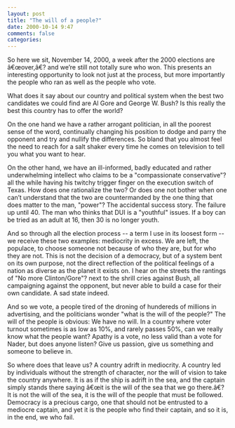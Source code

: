```yaml
---
layout: post
title: "The will of a people?"
date: 2000-10-14 9:47
comments: false
categories: 
---
```


So here we sit, November 14, 2000, a week after the 2000 elections are
â€œover,â€? and we’re still not totally sure who won. This presents an
interesting opportunity to look not just at the process, but more
importantly the people who ran as well as the people who vote.

What does it say about our country and political system when the best
two candidates we could find are Al Gore and George W. Bush? Is this
really the best this country has to offer the world?

On the one hand we have a rather arrogant politician, in all the poorest
sense of the word, continually changing his position to dodge and parry
the opponent and try and nullify the differences. So bland that you
almost feel the need to reach for a salt shaker every time he comes on
television to tell you what you want to hear.

On the other hand, we have an ill-informed, badly educated and rather
underwhelming intellect who claims to be a "compassionate
conservative"? all the while having his twitchy trigger finger on the
execution switch of Texas. How does one rationalize the two? Or does one
not bother when one can’t understand that the two are countermanded by
the one thing that does matter to the man, "power"? The accidental
success story. The failure up until 40. The man who thinks that DUI is a
"youthful" issues. If a boy can be tried as an adult at 16, then 30
is no longer youth.

And so through all the election process -- a term I use in its
loosest form -- we receive these two examples: mediocrity in excess. We
are left, the populace, to choose someone not because of who they are,
but for who they are not. This is not the decision of a democracy, but
of a system bent on its own purpose, not the direct reflection of the
political feelings of a nation as diverse as the planet it exists on. I
hear on the streets the rantings of "No more Clinton/Gore"? next to
the shrill cries against Bush, all campaigning against the opponent, but
never able to build a case for their own candidate. A sad state indeed.

And so we vote, a people tired of the droning of hundereds of millions
in advertising, and the politicians wonder "what is the will of the
people?" The will of the people is obvious: We have no will. In a
country where voter turnout sometimes is as low as 10%, and rarely
passes 50%, can we really know what the people want? Apathy is a vote,
no less valid than a vote for Nader, but does anyone listen? Give us
passion, give us something and someone to believe in.

So where does that leave us? A country adrift in mediocrity. A country
led by individuals without the strength of character, nor the will of
vision to take the country anywhere. It is as if the ship is adrift in
the sea, and the captain simply stands there saying â€œit is the will of
the sea that we go there.â€? It is not the will of the sea, it is the
will of the people that must be followed. Democracy is a precious cargo,
one that should not be entrusted to a mediocre captain, and yet it is
the people who find their captain, and so it is, in the end, we who
fail.
